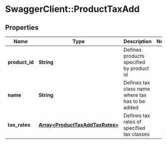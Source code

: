 # SwaggerClient::ProductTaxAdd

## Properties
Name | Type | Description | Notes
------------ | ------------- | ------------- | -------------
**product_id** | **String** | Defines products specified by product id | 
**name** | **String** | Defines tax class name where tax has to be added | 
**tax_rates** | [**Array&lt;ProductTaxAddTaxRates&gt;**](ProductTaxAddTaxRates.md) | Defines tax rates of specified tax classes | 


